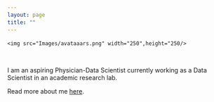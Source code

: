 ```yaml
---
layout: page
title: ""
---
```


<p align="center">

    <img src="Images/avataaars.png" width="250",height="250/>

</p>

<br>

I am an aspiring Physician-Data Scientist currently working as a Data Scientist in an academic research lab.

Read more about me [here](about_me.md).